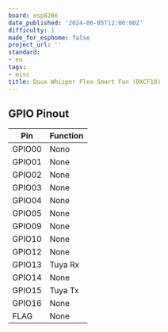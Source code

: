 ```yaml
---
board: esp8266
date_published: '2024-06-05T12:00:00Z'
difficulty: 1
made_for_esphome: false
project_url: ''
standard:
- eu
tags:
- misc
title: Duux Whisper Flex Smart Fan (DXCF10)
---
```


## GPIO Pinout

| Pin    | Function   |
| ------ | ---------- |
| GPIO00 | Nono       |
| GPIO01 | None       |
| GPIO02 | None       |
| GPIO03 | None       |
| GPIO04 | None       |
| GPIO05 | None       |
| GPIO09 | None       |
| GPIO10 | None       |
| GPIO12 | None       |
| GPIO13 | Tuya Rx    |
| GPIO14 | None       |
| GPIO15 | Tuya Tx    |
| GPIO16 | None       |
|  FLAG  | None       |